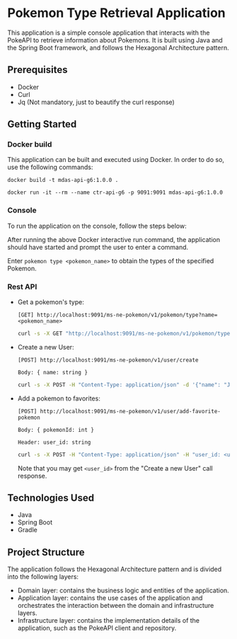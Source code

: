 # Pokemon Type Retrieval Application

This application is a simple console application that interacts with the PokeAPI to retrieve information about Pokemons. It is built using Java and the Spring Boot framework, and follows the Hexagonal Architecture pattern.

## Prerequisites
* Docker
* Curl
* Jq (Not mandatory, just to beautify the curl response)
## Getting Started
### Docker build
This application can be built and executed using Docker. In order to do so, use the following commands:
```
docker build -t mdas-api-g6:1.0.0 .
```

```
docker run -it --rm --name ctr-api-g6 -p 9091:9091 mdas-api-g6:1.0.0
```

### Console

To run the application on the console, follow the steps below:

After running the above Docker interactive run command, the application should have started and prompt the user to enter a command.

Enter `pokemon type <pokemon_name>` to obtain the types of the specified Pokemon.

### Rest API
* Get a pokemon's type:
    
    `[GET] http://localhost:9091/ms-ne-pokemon/v1/pokemon/type?name=<pokemon_name>`
  
    ```bash
    curl -s -X GET "http://localhost:9091/ms-ne-pokemon/v1/pokemon/type?name=lucario" | jq
    ```

* Create a new User:

    `[POST] http://localhost:9091/ms-ne-pokemon/v1/user/create` 
    
    `Body: { name: string }`
    ``` bash
    curl -s -X POST -H "Content-Type: application/json" -d '{"name": "John Doe"}' http://localhost:9091/ms-ne-pokemon/v1/user/create | jq
    ```
* Add a pokemon to favorites: 

  `[POST] http://localhost:9091/ms-ne-pokemon/v1/user/add-favorite-pokemon`

  `Body: { pokemonId: int }`

  `Header: user_id: string`
    ``` bash
    curl -s -X POST -H "Content-Type: application/json" -H "user_id: <user_id>" -d '{"pokemonId": 25}' http://localhost:9091/ms-ne-pokemon/v1/user/add-favorite-pokemon | jq
    ```
  Note that you may get `<user_id>` from the "Create a new  User" call response.
## Technologies Used

- Java
- Spring Boot
- Gradle

## Project Structure

The application follows the Hexagonal Architecture pattern and is divided into the following layers:

- Domain layer: contains the business logic and entities of the application.
- Application layer: contains the use cases of the application and orchestrates the interaction between the domain and infrastructure layers.
- Infrastructure layer: contains the implementation details of the application, such as the PokeAPI client and repository.
